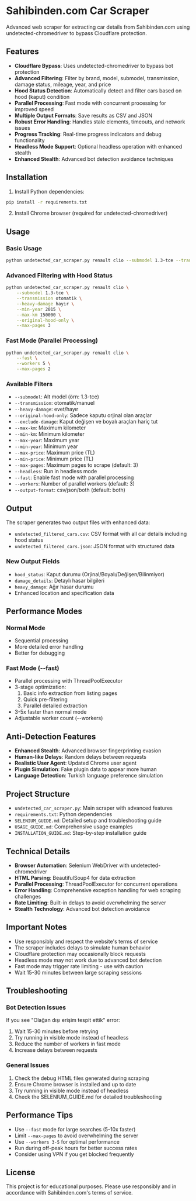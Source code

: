 # Sahibinden.com Car Scraper

Advanced web scraper for extracting car details from Sahibinden.com using undetected-chromedriver to bypass Cloudflare protection.

## Features

- **Cloudflare Bypass**: Uses undetected-chromedriver to bypass bot protection
- **Advanced Filtering**: Filter by brand, model, submodel, transmission, damage status, mileage, year, and price
- **Hood Status Detection**: Automatically detect and filter cars based on hood (kaput) condition
- **Parallel Processing**: Fast mode with concurrent processing for improved speed
- **Multiple Output Formats**: Save results as CSV and JSON
- **Robust Error Handling**: Handles stale elements, timeouts, and network issues
- **Progress Tracking**: Real-time progress indicators and debug functionality
- **Headless Mode Support**: Optional headless operation with enhanced stealth
- **Enhanced Stealth**: Advanced bot detection avoidance techniques

## Installation

1. Install Python dependencies:
```bash
pip install -r requirements.txt
```

2. Install Chrome browser (required for undetected-chromedriver)

## Usage

### Basic Usage
```bash
python undetected_car_scraper.py renault clio --submodel 1.3-tce --transmission otomatik
```

### Advanced Filtering with Hood Status
```bash
python undetected_car_scraper.py renault clio \
    --submodel 1.3-tce \
    --transmission otomatik \
    --heavy-damage hayır \
    --min-year 2015 \
    --max-km 150000 \
    --original-hood-only \
    --max-pages 3
```

### Fast Mode (Parallel Processing)
```bash
python undetected_car_scraper.py renault clio \
    --fast \
    --workers 5 \
    --max-pages 2
```

### Available Filters
- `--submodel`: Alt model (örn: 1.3-tce)
- `--transmission`: otomatik/manuel
- `--heavy-damage`: evet/hayır
- `--original-hood-only`: Sadece kaputu orjinal olan araçlar
- `--exclude-damage`: Kaput değişen ve boyalı araçları hariç tut
- `--max-km`: Maximum kilometer
- `--min-km`: Minimum kilometer
- `--max-year`: Maximum year
- `--min-year`: Minimum year
- `--max-price`: Maximum price (TL)
- `--min-price`: Minimum price (TL)
- `--max-pages`: Maximum pages to scrape (default: 3)
- `--headless`: Run in headless mode
- `--fast`: Enable fast mode with parallel processing
- `--workers`: Number of parallel workers (default: 3)
- `--output-format`: csv/json/both (default: both)

## Output

The scraper generates two output files with enhanced data:
- `undetected_filtered_cars.csv`: CSV format with all car details including hood status
- `undetected_filtered_cars.json`: JSON format with structured data

### New Output Fields
- `hood_status`: Kaput durumu (Orjinal/Boyalı/Değişen/Bilinmiyor)
- `damage_details`: Detaylı hasar bilgileri
- `heavy_damage`: Ağır hasar durumu
- Enhanced location and specification data

## Performance Modes

### Normal Mode
- Sequential processing
- More detailed error handling
- Better for debugging

### Fast Mode (--fast)
- Parallel processing with ThreadPoolExecutor
- 3-stage optimization:
  1. Basic info extraction from listing pages
  2. Quick pre-filtering
  3. Parallel detailed extraction
- 3-5x faster than normal mode
- Adjustable worker count (--workers)

## Anti-Detection Features

- **Enhanced Stealth**: Advanced browser fingerprinting evasion
- **Human-like Delays**: Random delays between requests
- **Realistic User Agent**: Updated Chrome user agent
- **Plugin Simulation**: Fake plugin data to appear more human
- **Language Detection**: Turkish language preference simulation

## Project Structure

- `undetected_car_scraper.py`: Main scraper with advanced features
- `requirements.txt`: Python dependencies
- `SELENIUM_GUIDE.md`: Detailed setup and troubleshooting guide
- `USAGE_GUIDE.md`: Comprehensive usage examples
- `INSTALLATION_GUIDE.md`: Step-by-step installation guide

## Technical Details

- **Browser Automation**: Selenium WebDriver with undetected-chromedriver
- **HTML Parsing**: BeautifulSoup4 for data extraction
- **Parallel Processing**: ThreadPoolExecutor for concurrent operations
- **Error Handling**: Comprehensive exception handling for web scraping challenges
- **Rate Limiting**: Built-in delays to avoid overwhelming the server
- **Stealth Technology**: Advanced bot detection avoidance

## Important Notes

- Use responsibly and respect the website's terms of service
- The scraper includes delays to simulate human behavior
- Cloudflare protection may occasionally block requests
- Headless mode may not work due to advanced bot detection
- Fast mode may trigger rate limiting - use with caution
- Wait 15-30 minutes between large scraping sessions

## Troubleshooting

### Bot Detection Issues
If you see "Olağan dışı erişim tespit ettik" error:
1. Wait 15-30 minutes before retrying
2. Try running in visible mode instead of headless
3. Reduce the number of workers in fast mode
4. Increase delays between requests

### General Issues
1. Check the debug HTML files generated during scraping
2. Ensure Chrome browser is installed and up to date
3. Try running in visible mode instead of headless
4. Check the SELENIUM_GUIDE.md for detailed troubleshooting

## Performance Tips

- Use `--fast` mode for large searches (5-10x faster)
- Limit `--max-pages` to avoid overwhelming the server
- Use `--workers 3-5` for optimal performance
- Run during off-peak hours for better success rates
- Consider using VPN if you get blocked frequently

## License

This project is for educational purposes. Please use responsibly and in accordance with Sahibinden.com's terms of service.
